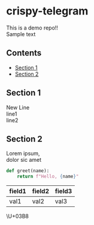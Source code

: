 # crispy-telegram
This is a demo repo!!  
Sample text
## Contents
* [Section 1](#section-1)
* [Section 2](#section-2)
## Section 1
New Line  
line1  
line2  
## Section 2
Lorem ipsum,  
dolor sic amet
```python
def greet(name):
	return f"Hello, {name}"
```
| field1 | field2 | field3 |
|--------|--------|--------|
| val1 | val2 | val3 |

\U+03B8
